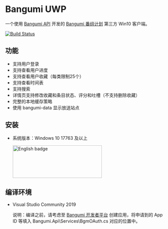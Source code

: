 ﻿# Bangumi UWP

一个使用 [Bangumi API](https://github.com/bangumi/api) 开发的 [Bangumi 番组计划](https://bgm.tv) 第三方 Win10 客户端。

[![Build Status](https://dev.azure.com/Teachoc/Bangumi%20UWP/_apis/build/status/Teachoc.Bangumi?branchName=master)](https://dev.azure.com/Teachoc/Bangumi%20UWP/_build/latest?definitionId=5&branchName=master)

## 功能

- 支持用户登录
- 支持查看用户进度
- 支持查看用户收藏（每类限制25个）
- 支持查看时间表
- 支持搜索
- 详情页支持修改收藏和条目状态、评分和吐槽（不支持删除收藏）
- 完整的本地缓存策略
- 使用 bangumi-data 显示放送站点

## 安装

- 系统版本：Windows 10 17763 及以上

    [<img src='https://assets.windowsphone.com/85864462-9c82-451e-9355-a3d5f874397a/English_get-it-from-MS_InvariantCulture_Default.png' alt='English badge' width=284 height=104/>](https://www.microsoft.com/store/apps/9PLKXLTWSVXR)

## 编译环境

- Visual Studio Community 2019

    说明：编译之前，请考虑至 [Bangumi 开发者平台](https://bgm.tv/dev/app) 创建应用，将申请到的 App ID 等填入 Bangumi.Api\Services\BgmOAuth.cs 对应的位置中。
